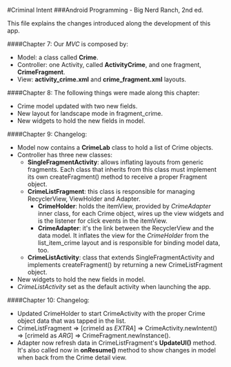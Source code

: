 #Criminal Intent
###Android Programming - Big Nerd Ranch, 2nd ed.

This file explains the changes introduced along the development of this app.

####Chapter 7:
Our *MVC* is composed by:

* Model: a class called **Crime**.
* Controller: one Activity, called **ActivityCrime**, and one fragment, **CrimeFragment**. 
* View: **activity_crime.xml** and **crime_fragment.xml** layouts.


####Chapter 8:
The following things were made along this chapter:

* Crime model updated with two new fields.
* New layout for landscape mode in fragment_crime.
* New widgets to hold the new fields in model.


####Chapter 9:
Changelog:

* Model now contains a **CrimeLab** class to hold a list of Crime objects.
* Controller has three new classes:
	* **SingleFragmentActivity**: allows inflating layouts from generic fragments. Each class that inherits from this class must implement its own createFragment() method to receive a proper Fragment object. 
	* **CrimeListFragment**: this class is responsible for managing RecyclerView, ViewHolder and Adapter.
		* **CrimeHolder**: holds the itemView, provided by *CrimeAdapter* inner class, for each Crime object, wires up the view widgets and is the listener for click events in the itemView.
		* **CrimeAdapter**: it's the link between the RecyclerView and the data model. It inflates the view for the *CrimeHolder* from the list_item_crime layout and is responsible for binding model data, too.
	* **CrimeListActivity**: class that extends SingleFragmentActivity and implements createFragment() by returning a new CrimeListFragment object.
* New widgets to hold the new fields in model.
* *CrimeListActivity* set as the default activity when launching the app.

####Chapter 10:
Changelog:

* Updated CrimeHolder to start CrimeActivity with the proper Crime object data that was tapped in the list. 
* CrimeListFragment => [crimeId as *EXTRA*] => CrimeActivity.newIntent() => [crimeId as *ARG*] => CrimeFragment.newInstance().
* Adapter now refresh data in CrimeListFragment's **UpdateUI()** method. It's also called now in **onResume()** method to show changes in model when back from the Crime detail view.